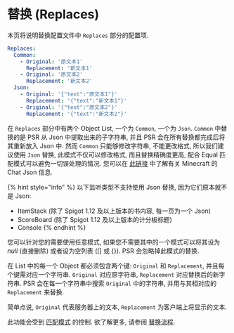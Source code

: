 # 替换 (Replaces)

本页将说明替换配置文件中 `Replaces` 部分的配置项.

```yaml
Replaces: 
  Common:
    - Original: '原文本1'
      Replacement: '新文本1'
    - Original: '原文本2'
      Replacement: '新文本2'
  Json:
    - Original: '{"text":"原文本1"}'
      Replacement: '{"text":"新文本1"}'
    - Original: '{"text":"原文本2"}'
      Replacement: '{"text":"新文本2"}'
```

在 `Replaces` 部分中有两个 Object List, 一个为 `Common`, 一个为 `Json`. `Common` 中替换的是 PSR 从 Json 中提取出来的子字符串, 并且 PSR 会在所有替换都完成后将其重新放入 Json 中. 然而 `Common` 只能够修改字符串, 不能更改格式, 所以我们建议使用 `Json` 替换, 此模式不仅可以修改格式, 而且替换精确度更高, 配合 Equal 匹配模式可以避免一切误处理的情况. 您可以在 [此链接](https://wiki.vg/Chat#Current\_system\_.28JSON\_Chat.29) 中了解有关 Minecraft 的 Chat Json 信息.

{% hint style="info" %}
以下监听类型不支持使用 Json 替换, 因为它们原本就不是 Json:

* ItemStack (除了 Spigot 1.12 及以上版本的书内容, 每一页为一个 Json)
* ScoreBoard (除了 Spigot 1.12 及以上版本的计分板标题)
* Console
{% endhint %}

您可以针对您的需要使用任意模式, 如果您不需要其中的一个模式可以将其设为 _null_ (直接删除) 或者设为空列表 (\[] 或 {}). PSR 会忽略掉此模式的替换.

在 List 中的每一个 Object 都必须包含两个键: `Original` 和 `Replacement`, 并且每个键需对应一个字符串. `Original` 对应原字符串, `Replacement` 对应替换后的新字符串. PSR 会在每一个字符串中搜索 `Original` 中的字符串, 并用与其相对应的 `Replacement` 来替换.

简单点说, `Original` 代表服务器上的文本, `Replacement` 为客户端上将显示的文本.

此功能会受到 [匹配模式](Options/Match-Mode.md) 的控制. 欲了解更多, 请参阅 [替换流程](../Advanced-Docs/ti-huan-liu-cheng.md).
